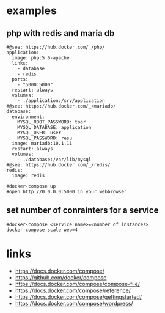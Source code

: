 # examples

## php with redis and maria db

```
#@see: https://hub.docker.com/_/php/
application:
  image: php:5.6-apache
  links:
    - database
    - redis
  ports:
    - "5000:5000"
  restart: always
  volumes:
    - ./application:/srv/application
#@see: https://hub.docker.com/_/mariadb/
database:
  environment:
    MYSQL_ROOT_PASSWORD: toor
    MYSQL_DATABASE: application
    MYSQL_USER: user
    MYSQL_PASSWORD: resu
  image: mariadb:10.1.11
  restart: always
  volumes:
    - ./database:/var/lib/mysql
#@see: https://hub.docker.com/_/redis/
redis:
  image: redis

#docker-compose up
#open http://0.0.0.0:5000 in your webbrowser
```

## set number of conrainters for a service

    #docker-compose <service name>=<number of instances>
    docker-compose scale web=4

# links

* https://docs.docker.com/compose/
* https://github.com/docker/compose
* https://docs.docker.com/compose/compose-file/
* https://docs.docker.com/compose/reference/
* https://docs.docker.com/compose/gettingstarted/
* https://docs.docker.com/compose/wordpress/
